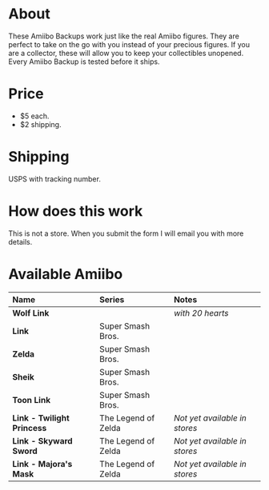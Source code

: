# About
These Amiibo Backups work just like the real Amiibo figures. They are perfect to take on the go with
you instead of your precious figures. If you are a collector, these will allow you to keep your
collectibles unopened. Every Amiibo Backup is tested before it ships.

# Price
- $5 each.
- $2 shipping.

# Shipping
USPS with tracking number.

# How does this work
This is not a store. When you submit the form I will email you with more details.

# Available Amiibo

Name | Series | Notes
:--- |:--- |:---
**Wolf Link** |  | *with 20 hearts*
**Link** | Super Smash Bros. |
**Zelda** | Super Smash Bros. |
**Sheik** | Super Smash Bros. |
**Toon Link** | Super Smash Bros. |
**Link - Twilight Princess** | The Legend of Zelda | *Not yet available in stores*
**Link - Skyward Sword** | The Legend of Zelda | *Not yet available in stores*
**Link - Majora's Mask** | The Legend of Zelda | *Not yet available in stores*

